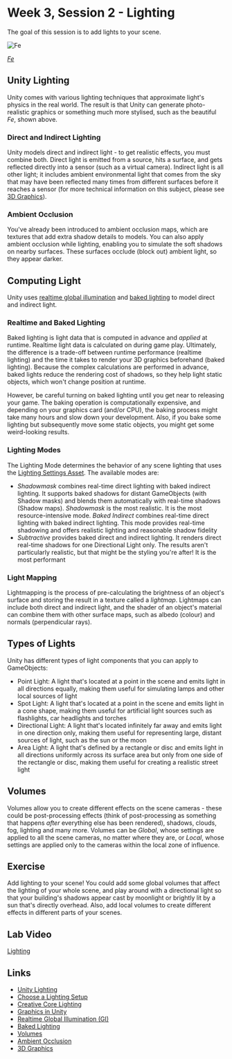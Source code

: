 # Week 3, Session 2 - Lighting

The goal of this session is to add lights to your scene.

![Fe](./images/fe.png)

_[Fe](https://www.ea.com/games/fe)_

## Unity Lighting

Unity comes with various lighting techniques that approximate light's physics in the real world. The result is that Unity can generate photo-realistic graphics or something much more stylised, such as the beautiful _Fe_, shown above.

### Direct and Indirect Lighting

Unity models direct and indirect light - to get realistic effects, you must combine both. Direct light is emitted from a source, hits a surface, and gets reflected directly into a sensor (such as a virtual camera). Indirect light is all other light; it includes ambient environmental light that comes from the sky that may have been reflected many times from different surfaces before it reaches a sensor (for more technical information on this subject, please see [3D Graphics](../graphicsBackground.md)).

### Ambient Occlusion

You've already been introduced to ambient occlusion maps, which are textures that add extra shadow details to models. You can also apply ambient occlusion while lighting, enabling you to simulate the soft shadows on nearby surfaces. These surfaces occlude (block out) ambient light, so they appear darker.

## Computing Light

Unity uses [realtime global illumination](https://docs.unity3d.com/Manual/realtime-gi-using-enlighten.html) and [baked lighting](https://docs.unity3d.com/Manual/LightMode-Baked.html) to model direct and indirect light.

### Realtime and Baked Lighting

Baked lighting is light data that is computed in advance and _applied_ at runtime. Realtime light data is calculated on during game play. Ultimately, the difference is a trade-off between runtime performance (realtime lighting) and the time it takes to render your 3D graphics beforehand (baked lighting). Because the complex calculations are performed in advance, baked lights reduce the rendering cost of shadows, so they help light static objects, which won't change position at runtime.

However, be careful turning on baked lighting until you get near to releasing your game. The baking operation is computationally expensive, and depending on your graphics card (and/or CPU), the baking process might take many hours and slow down your development. Also, if you bake some lighting but subsequently move some static objects, you might get some weird-looking results.

### Lighting Modes

The Lighting Mode determines the behavior of any scene lighting that uses the [Lighting Settings Asset](https://docs.unity3d.com/Manual/class-LightingSettings.html). The available modes are:

- _Shadowmask_ combines real-time direct lighting with baked indirect lighting. It supports baked shadows for distant GameObjects (with Shadow masks) and blends them automatically with real-time shadows (Shadow maps). _Shadowmask_ is the most realistic. It is the most resource-intensive mode.
 _Baked Indirect_ combines real-time direct lighting with baked indirect lighting. This mode provides real-time shadowing and offers realistic lighting and reasonable shadow fidelity
- _Subtractive_ provides baked direct and indirect lighting. It renders direct real-time shadows for one Directional Light only. The results aren't particularly realistic, but that might be the styling you're after! It is the most performant

### Light Mapping

Lightmapping is the process of pre-calculating the brightness of an object's surface and storing the result in a texture called a _lightmap_. Lightmaps can include both direct and indirect light, and the shader of an object's material can combine them with other surface maps, such as albedo (colour) and normals (perpendicular rays).

## Types of Lights

Unity has different types of light components that you can apply to GameObjects:

- Point Light: A light that's located at a point in the scene and emits light in all directions equally, making them useful for simulating lamps and other local sources of light
- Spot Light: A light that's located at a point in the scene and emits light in a cone shape, making them useful for artificial light sources such as flashlights, car headlights and torches 
- Directional Light: A light that's located infinitely far away and emits light in one direction only, making them useful for representing large, distant sources of light, such as the sun or the moon
- Area Light: A light that's defined by a rectangle or disc and emits light in all directions uniformly across its surface area but only from one side of the rectangle or disc, making them useful for creating a realistic street light

## Volumes

Volumes allow you to create different effects on the scene cameras - these could be post-processing effects (think of post-processing as something that happens _after_ everything else has been rendered), shadows, clouds, fog, lighting and many more. Volumes can be _Global_, whose settings are applied to all the scene cameras, no matter where they are, or _Local_, whose settings are applied only to the cameras within the local zone of influence.

## Exercise

Add lighting to your scene! You could add some global volumes that affect the lighting of your whole scene, and play around with a directional light so that your building's shadows appear cast by moonlight or brightly lit by a sun that's directly overhead. Also, add local volumes to create different effects in different parts of your scenes.

## Lab Video

[Lighting](https://youtu.be/dGB9zAX0jCg)

## Links

- [Unity Lighting](https://docs.unity3d.com/Manual/Lighting.html)
- [Choose a Lighting Setup](https://docs.unity3d.com/Manual/choose-a-lighting-setup.html)
- [Creative Core Lighting](https://learn.unity.com/project/creative-core-lighting)
- [Graphics in Unity](https://docs.unity3d.com/Manual/Graphics.html)
- [Realtime Global Illumination (GI)](https://docs.unity3d.com/Manual/realtime-gi-using-enlighten.html)
- [Baked Lighting](https://docs.unity3d.com/Manual/LightMode-Baked.html)
- [Volumes](https://docs.unity3d.com/Packages/com.unity.render-pipelines.high-definition@10.6/manual/Volumes.html)
- [Ambient Occlusion](https://docs.unity3d.com/Manual/LightingBakedAmbientOcclusion.html)
- [3D Graphics](../graphicsBackground.md)